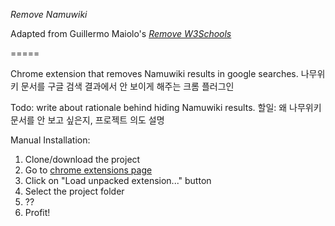 *Remove Namuwiki*

Adapted from Guillermo Maiolo's *[Remove W3Schools](https://github.com/GMaiolo/remove-w3schools)*

=====

Chrome extension that removes Namuwiki results in google searches.
나무위키 문서를 구글 검색 결과에서 안 보이게 해주는 크롬 플러그인

Todo: write about rationale behind hiding Namuwiki results.
할일: 왜 나무위키 문서를 안 보고 싶은지, 프로젝트 의도 설명

Manual Installation: 

1. Clone/download the project
2. Go to [chrome extensions page](chrome://extensions/)
3. Click on "Load unpacked extension..." button
4. Select the project folder
5. ??
6. Profit!
